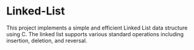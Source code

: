 # Linked-List
This project implements a simple and efficient Linked List data structure using C. The linked list supports various standard operations including insertion, deletion, and reversal. 
